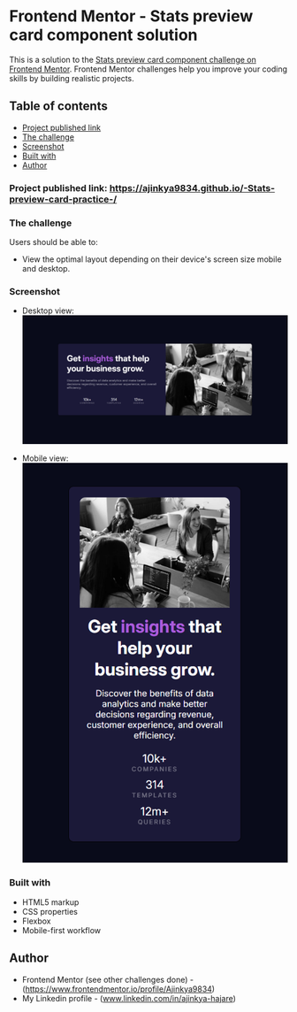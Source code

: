 # Frontend Mentor - Stats preview card component solution

This is a solution to the [Stats preview card component challenge on Frontend Mentor](https://www.frontendmentor.io/challenges/stats-preview-card-component-8JqbgoU62). Frontend Mentor challenges help you improve your coding skills by building realistic projects. 

## Table of contents

  - [Project published link](#the-Project-published-link)
  - [The challenge](#the-challenge)
  - [Screenshot](#screenshot)
  - [Built with](#built-with)
  - [Author](#author)

### Project published link: https://ajinkya9834.github.io/-Stats-preview-card-practice-/

### The challenge

Users should be able to:

- View the optimal layout depending on their device's screen size mobile and desktop.

### Screenshot

- Desktop view:
![](./view-images/desktop-view.png)

- Mobile view:
![](./view-images/mobile-view.png)



### Built with

- HTML5 markup
- CSS properties
- Flexbox
- Mobile-first workflow


## Author

- Frontend Mentor (see other challenges done) - (https://www.frontendmentor.io/profile/Ajinkya9834)
- My Linkedin profile - (www.linkedin.com/in/ajinkya-hajare)

